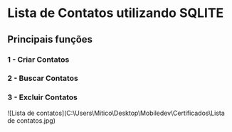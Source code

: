 # Lista de Contatos utilizando SQLITE

## Principais funções

### 1 - Criar Contatos

### 2 - Buscar Contatos

###  3 - Excluir Contatos

![Lista de contatos](C:\Users\Mitico\Desktop\Mobiledev\Certificados\Lista de contatos.jpg)

